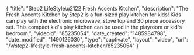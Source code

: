 {
    "title": "Step2 LifeStyle\u2122 Fresh Accents Kitchen",
    "description": "The Fresh Accents Kitchen by Step2 is a fun-sized play kitchen for kids! Kids can play with the electronic microwave, stove top and 30 piece accessory set. This compact kid's play kitchen can be used in the playroom or kid's bedroom.",
    "videoid": "85235054",
    "date_created": "1485984798",
    "date_modified": "1490126030",
    "type": "captivate",
    "layout": "video",
    "url": "\/v\/step2-lifestyle-fresh-accents-kitchen\/85235054"
}